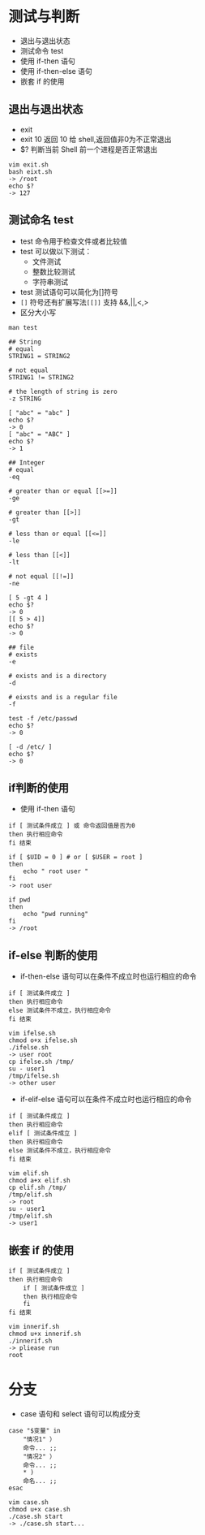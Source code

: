 # 测试与判断
* 退出与退出状态
* 测试命令 test
* 使用 if-then 语句
* 使用 if-then-else 语句
* 嵌套 if 的使用

## 退出与退出状态
* exit
* exit 10 返回 10 给 shell,返回值非0为不正常退出
* $? 判断当前 Shell 前一个进程是否正常退出
```
vim exit.sh
bash eixt.sh
-> /root
echo $?
-> 127
```

## 测试命名 test
* test 命令用于检查文件或者比较值
* test 可以做以下测试：
  * 文件测试
  * 整数比较测试
  * 字符串测试
* test 测试语句可以简化为[]符号
* ```[]``` 符号还有扩展写法```[[]]``` 支持 &&,||,<,>
* 区分大小写
  
```
man test
```

```
## String
# equal
STRING1 = STRING2

# not equal
STRING1 != STRING2

# the length of string is zero
-z STRING

[ "abc" = "abc" ]
echo $?
-> 0
[ "abc" = "ABC" ]
echo $?
-> 1
```

```
## Integer
# equal
-eq

# greater than or equal [[>=]]
-ge

# greater than [[>]]
-gt

# less than or equal [[<=]]
-le

# less than [[<]]
-lt

# not equal [[!=]]
-ne

[ 5 -gt 4 ]
echo $?
-> 0
[[ 5 > 4]]
echo $?
-> 0
```

```
## file
# exists
-e

# exists and is a directory
-d

# eixsts and is a regular file
-f

test -f /etc/passwd
echo $?
-> 0

[ -d /etc/ ]
echo $?
-> 0
```

## if判断的使用
* 使用 if-then 语句
```
if [ 测试条件成立 ] 或 命令返回值是否为0
then 执行相应命令
fi 结束

if [ $UID = 0 ] # or [ $USER = root ]
then
    echo " root user "
fi
-> root user 

if pwd
then
    echo "pwd running"
fi
-> /root
```

## if-else 判断的使用
* if-then-else 语句可以在条件不成立时也运行相应的命令
```
if [ 测试条件成立 ]
then 执行相应命令
else 测试条件不成立，执行相应命令
fi 结束

vim ifelse.sh
chmod o+x ifelse.sh
./ifelse.sh
-> user root
cp ifelse.sh /tmp/
su - user1
/tmp/ifelse.sh
-> other user
```
* if-elif-else 语句可以在条件不成立时也运行相应的命令
```
if [ 测试条件成立 ]
then 执行相应命令
elif [ 测试条件成立 ]
then 执行相应命令
else 测试条件不成立，执行相应命令
fi 结束

vim elif.sh
chmod a+x elif.sh
cp elif.sh /tmp/
/tmp/elif.sh
-> root
su - user1
/tmp/elif.sh
-> user1
```

## 嵌套 if 的使用
```
if [ 测试条件成立 ]
then 执行相应命令
    if [ 测试条件成立 ]
    then 执行相应命令
    fi
fi 结束

vim innerif.sh
chmod u+x innerif.sh
./innerif.sh
-> pliease run
root
```

# 分支
* case 语句和 select 语句可以构成分支
```
case "$变量" in
    "情况1" ）
    命令... ;;
    "情况2" ）
    命令... ;;
    * )
    命名... ;;
esac

vim case.sh
chmod u+x case.sh
./case.sh start
-> ./case.sh start...
```
  